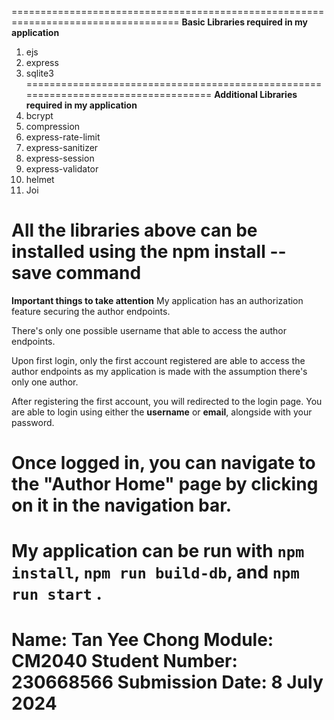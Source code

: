 ===================================================================================
**Basic Libraries required in my application**
1. ejs
2. express
3. sqlite3
===================================================================================
**Additional Libraries required in my application**
1. bcrypt
2. compression
3. express-rate-limit
4. express-sanitizer
5. express-session
6. express-validator
7. helmet
8. Joi

All the libraries above can be installed using the npm install <library-name> --save command
====================================================================================
**Important things to take attention**
My application has an authorization feature securing the author endpoints.

There's only one possible username that able to access the author endpoints.

Upon first login, only the first account registered are able to access the author endpoints as my application is made with the assumption there's only one author.

After registering the first account, you will redirected to the login page. You are able to login using either the **username** or **email**, alongside with your password.

Once logged in, you can navigate to the "Author Home" page by clicking on it in the navigation bar.
======================================================================================
My application can be run with  ```npm install```, ```npm run build-db```, and ```npm run start``` . 
======================================================================================
Name: Tan Yee Chong 
Module: CM2040
Student Number: 230668566
Submission Date: 8 July 2024
======================================================================================
